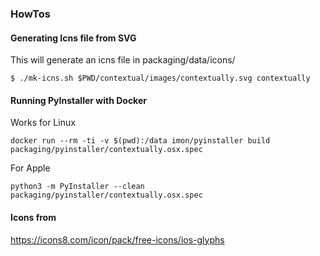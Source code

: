 ### HowTos

#### Generating Icns file from SVG

This will generate an icns file in packaging/data/icons/

```
$ ./mk-icns.sh $PWD/contextual/images/contextually.svg contextually
```

#### Running PyInstaller with Docker

Works for Linux

```
docker run --rm -ti -v $(pwd):/data imon/pyinstaller build packaging/pyinstaller/contextually.osx.spec
```

For Apple

```
python3 -m PyInstaller --clean packaging/pyinstaller/contextually.osx.spec
```

#### Icons from

https://icons8.com/icon/pack/free-icons/ios-glyphs
